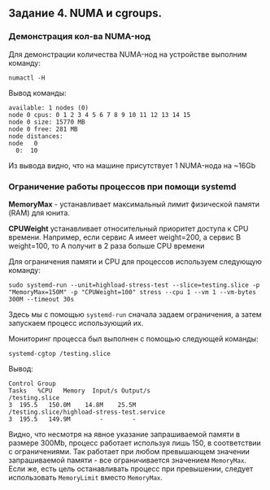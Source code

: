 ## Задание 4. NUMA и cgroups.

### Демонстрация кол-ва NUMA-нод

Для демонстрации количества NUMA-нод на устройстве выполним команду:

```shell
numactl -H
```

Вывод команды:

```
available: 1 nodes (0)
node 0 cpus: 0 1 2 3 4 5 6 7 8 9 10 11 12 13 14 15
node 0 size: 15770 MB
node 0 free: 281 MB
node distances:
node   0 
  0:  10
```

Из вывода видно, что на машине присутствует 1 NUMA-нода на ~16Gb

### Ограничение работы процессов при помощи systemd

**MemoryMax** - устанавливает максимальный лимит физической памяти (RAM) для юнита.

**CPUWeight** устанавливает относительный приоритет доступа к CPU времени. Например, если сервис A имеет weight=200, а сервис B weight=100, то A получит в 2 раза больше CPU времени

Для ограничения памяти и CPU для процессов используем следующую команду:

```shell
sudo systemd-run --unit=highload-stress-test --slice=testing.slice -p "MemoryMax=150M" -p "CPUWeight=100" stress --cpu 1 --vm 1 --vm-bytes 300M --timeout 30s
```

Здесь мы с помощью `systemd-run` сначала задаем ограничения, а затем запускаем процесс использующий их.

Мониторинг процесса был выполнен с помощью следующей команды:

```shell
systemd-cgtop /testing.slice
```

Вывод:

```shell
Control Group                                                                                                                                                                       Tasks   %CPU   Memory  Input/s Output/s
/testing.slice                                                                                                                                                                          3  195.5   150.0M    14.8M    25.5M
/testing.slice/highload-stress-test.service                                                                                                                                             3  195.5   149.9M        -        -
```

Видно, что несмотря на явное указание запрашиваемой памяти в размере 300Mb, процесс работает используя лишь 150, в соответствии с ограничениями. Так работает при любом превышающем значении запрашиваемой памяти - все ограничивается значением `MemoryMax`. Если же, есть цель останавливать процесс при превышении, следует использовать `MemoryLimit` вместо `MemoryMax`.
